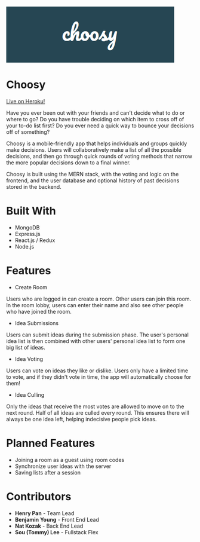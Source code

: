 ![Logo](https://github.com/henry-pan/Choosy/blob/main/images/logo.png)

# Choosy

[Live on Heroku!](https://choosyapp.herokuapp.com/)

Have you ever been out with your friends and can't decide what to do or where to go? Do you have trouble deciding on which item to cross off of your to-do list first? Do you ever need a quick way to bounce your decisions off of something?

Choosy is a mobile-friendly app that helps individuals and groups quickly make decisions. Users will collaboratively make a list of all the possible decisions, and then go through quick rounds of voting methods that narrow the more popular decisions down to a final winner.

Choosy is built using the MERN stack, with the voting and logic on the frontend, and the user database and optional history of past decisions stored in the backend.

# Built With

* MongoDB
* Express.js
* React.js / Redux
* Node.js

# Features

* Create Room

Users who are logged in can create a room. Other users can join this room. In the room lobby, users can enter their name and also see other people who have joined the room.

* Idea Submissions

Users can submit ideas during the submission phase. The user's personal idea list is then combined with other users' personal idea list to form one big list of ideas.

* Idea Voting

Users can vote on ideas they like or dislike. Users only have a limited time to vote, and if they didn't vote in time, the app will automatically choose for them!

* Idea Culling

Only the ideas that receive the most votes are allowed to move on to the next round. Half of all ideas are culled every round. This ensures there will always be one idea left, helping indecisive people pick ideas.

# Planned Features
* Joining a room as a guest using room codes
* Synchronize user ideas with the server
* Saving lists after a session

# Contributors
* **Henry Pan** - Team Lead
* **Benjamin Young** - Front End Lead
* **Nat Kozak** - Back End Lead
* **Sou (Tommy) Lee** - Fullstack Flex
